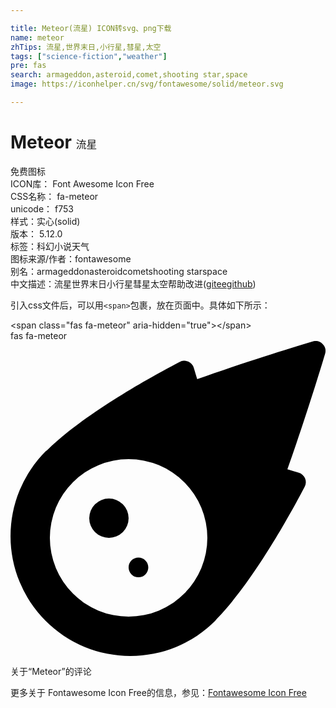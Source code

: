 ```yaml
---

title: Meteor(流星) ICON转svg、png下载
name: meteor
zhTips: 流星,世界末日,小行星,彗星,太空
tags: ["science-fiction","weather"]
pre: fas
search: armageddon,asteroid,comet,shooting star,space
image: https://iconhelper.cn/svg/fontawesome/solid/meteor.svg

---
```


# Meteor  <small style="font-size: 60%;font-weight: 100">流星</small>


<div class="detail-page">
<p>
<span><span class="badge-success badge">免费图标</span> </span>
<br/>
<span>
ICON库：
<span class="badge-secondary badge">Font Awesome Icon Free</span> 
</span>
<br/>
<span>
CSS名称：
<span class="badge-secondary badge">fa-meteor</span> 
</span>
<br/>
<span>
unicode：
<span class="badge-secondary badge">f753</span> 
<copy-btn content='f753' btn-title=""></copy-btn>
<copy-btn :content='String.fromCodePoint(parseInt("f753", 16))' btn-title="复制U"></copy-btn>
</span><br/><span>样式：<span class="badge-light badge">实心(solid)</span></span>
<br/>
<span>
版本：
<span class="badge-secondary badge">5.12.0</span> 
</span><br/><span>标签：<span class="badge-light badge"><router-link to="/tags/science-fiction.html">科幻小说</router-link></span><span class="badge-light badge"><router-link to="/tags/weather.html">天气</router-link></span></span>
<br/>
<span>图标来源/作者：<span class="badge-light badge">fontawesome</span></span> 
<br/>
<span>别名：<span class="badge-light badge">armageddon</span><span class="badge-light badge">asteroid</span><span class="badge-light badge">comet</span><span class="badge-light badge">shooting star</span><span class="badge-light badge">space</span></span><br/><span class="zh-detail">中文描述：<span class="badge-primary badge">流星</span><span class="badge-primary badge">世界末日</span><span class="badge-primary badge">小行星</span><span class="badge-primary badge">彗星</span><span class="badge-primary badge">太空</span><span class="help-link"><span>帮助改进</span>(<a href="https://gitee.com/liuwave/icon-helper/edit/master/json/fontawesome/solid/meteor.json" target="_blank" rel="noopener noreferrer">gitee</a><a href="https://github.com/liuwave/icon-helper/edit/master/json/fontawesome/solid/meteor.json" target="_blank" rel="noopener noreferrer">github</a></span>)</span><br/>
</p>
</div>
<div class="alert alert-dark">
  <i class="fas fa-meteor fa-xs"></i>
  <i class="fas fa-meteor fa-sm"></i>
  <i class="fas fa-meteor fa-lg"></i>
  <i class="fas fa-meteor fa-2x"></i>
  <i class="fas fa-meteor fa-3x"></i>
  <i class="fas fa-meteor fa-5x"></i>
  <i class="fas fa-meteor fa-7x"></i>
</div>
<div>
  <p>引入css文件后，可以用<code>&lt;span&gt;</code>包裹，放在页面中。具体如下所示：    
  </p>
  <div class="alert alert-primary" style="font-size: 14px">
    &lt;span class="fas fa-meteor" aria-hidden="true"&gt;&lt;/span&gt;
    <copy-btn content='<span class="fas fa-meteor" aria-hidden="true"></span>'></copy-btn>
  </div>
  <div class="alert alert-secondary">
    <i class="fas fa-meteor"
    style="font-size: 24px"
    aria-hidden="true"></i> fas fa-meteor
    <copy-btn content="fas fa-meteor" btn-title="复制图标名称"></copy-btn>
  </div>
</div>
<div id="svg" class="svg-wrap">
<svg xmlns="http://www.w3.org/2000/svg" viewBox="0 0 512 512"><path d="M511.328,20.8027c-11.60759,38.70264-34.30724,111.70173-61.30311,187.70077,6.99893,2.09372,13.4042,4,18.60653,5.59368a16.06158,16.06158,0,0,1,9.49854,22.906c-22.106,42.29635-82.69047,152.795-142.47819,214.40356-.99984,1.09373-1.99969,2.5-2.99954,3.49995A194.83046,194.83046,0,1,1,57.085,179.41009c.99985-1,2.40588-2,3.49947-3,61.59994-59.90549,171.97367-120.40473,214.37343-142.4982a16.058,16.058,0,0,1,22.90274,9.49988c1.59351,5.09368,3.49947,11.5936,5.5929,18.59351C379.34818,35.00565,452.43074,12.30281,491.12794.70921A16.18325,16.18325,0,0,1,511.328,20.8027ZM319.951,320.00207A127.98041,127.98041,0,1,0,191.97061,448.00046,127.97573,127.97573,0,0,0,319.951,320.00207Zm-127.98041-31.9996a31.9951,31.9951,0,1,1-31.9951-31.9996A31.959,31.959,0,0,1,191.97061,288.00247Zm31.9951,79.999a15.99755,15.99755,0,1,1-15.99755-15.9998A16.04975,16.04975,0,0,1,223.96571,368.00147Z"/></svg>
</div>
<detail full-name='fa-meteor'></detail>

<Vssue title="关于“Meteor”的评论" >关于“Meteor”的评论</Vssue>
    
<div><p>更多关于  Fontawesome Icon Free的信息，参见：<a target="_blank" href="https://iconhelper.cn/fontawesome.html">Fontawesome Icon Free</a>
</p></div>
